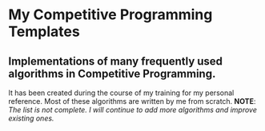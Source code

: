 # My Competitive Programming Templates
## Implementations of many frequently used algorithms in Competitive Programming.
It has been created during the course of my training for my personal reference.
Most of these algorithms are written by me from scratch.
**NOTE**: _The list is not complete. I will continue to add more algorithms and improve existing ones._
